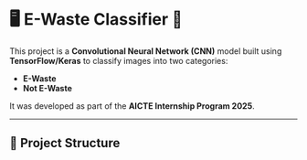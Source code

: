 # 🖥️ E-Waste Classifier 🔋

This project is a **Convolutional Neural Network (CNN)** model built using **TensorFlow/Keras** to classify images into two categories:  
- **E-Waste**
- **Not E-Waste**

It was developed as part of the **AICTE Internship Program 2025**.

---

## 📁 Project Structure